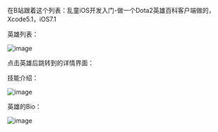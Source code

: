 
在B站跟着这个列表：乱童iOS开发入门-做一个Dota2英雄百科客户端做的，Xcode5.1，iOS7.1


英雄列表：


![image](http://i.imgur.com/rFkpH2A.png)

点击英雄后跳转到的详情界面：

技能介绍：

![image](http://i.imgur.com/APJZdl2.png)

英雄的Bio：

![image](http://i.imgur.com/hiYsKTP.png)
